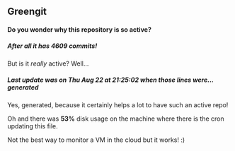 ## Greengit

#### Do you wonder why this repository is so active?

##### After all it has 4609 commits!

But is it *really* active? Well...

##### Last update was on Thu Aug 22 at 21:25:02 when those lines were... generated

Yes, generated, because it certainly helps a lot to have such an active repo!

Oh and there was **53%** disk usage on the machine
where there is the cron updating this file.

Not the best way to monitor a VM in the cloud but it works! :)
